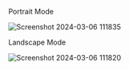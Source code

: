 Portrait Mode

![Screenshot 2024-03-06 111835](https://github.com/isaiahsilvani/Walmart-Coding-Test/assets/77393550/7809b963-2a49-4fb3-9a80-7f7df71a3b2e)

Landscape Mode

![Screenshot 2024-03-06 111820](https://github.com/isaiahsilvani/Walmart-Coding-Test/assets/77393550/af07a1a2-075a-4903-8529-33b13f0ed51b)
